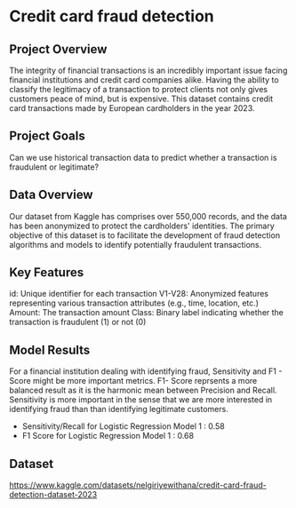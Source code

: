 # Credit card fraud detection



## Project Overview
The integrity of financial transactions is an incredibly important issue facing financial institutions and credit card companies alike. Having the ability to classify the legitimacy of a transaction to protect clients not only gives customers peace of mind, but is expensive. This dataset contains credit card transactions made by European cardholders in the year 2023. 

## Project Goals
Can we use historical transaction data to predict whether a transaction is fraudulent or legitimate?

## Data Overview
Our dataset from Kaggle has comprises over 550,000 records, and the data has been anonymized to protect the cardholders' identities. The primary objective of this dataset is to facilitate the development of fraud detection algorithms and models to identify potentially fraudulent transactions.

## Key Features 
id: Unique identifier for each transaction
V1-V28: Anonymized features representing various transaction attributes (e.g., time, location, etc.)
Amount: The transaction amount
Class: Binary label indicating whether the transaction is fraudulent (1) or not (0)

## Model Results

For a financial institution dealing with identifying fraud, Sensitivity and F1 - Score might be more important metrics. F1- Score reprsents a more balanced result as it is the harmonic mean between Precision and Recall. Sensitivity is more important in the sense that we are more interested in identifying fraud than than identifying legitimate customers.

- Sensitivity/Recall for Logistic Regression Model 1 : 0.58
- F1 Score for Logistic Regression Model 1 : 0.68

## Dataset
https://www.kaggle.com/datasets/nelgiriyewithana/credit-card-fraud-detection-dataset-2023